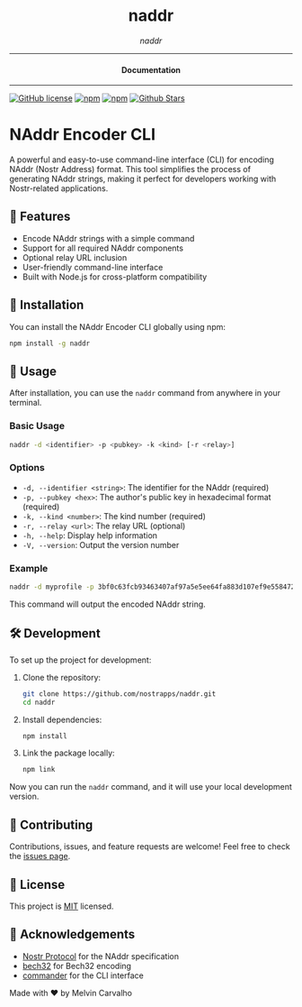 <div align="center">  
  <h1>naddr</h1>
</div>

<div align="center">  
<i>naddr</i>
</div>

---

<div align="center">
<h4>Documentation</h4>
</div>

---

[![GitHub license](https://img.shields.io/badge/license-MIT-blue.svg)](https://github.com/nostrapps/naddr/blob/gh-pages/LICENSE)
[![npm](https://img.shields.io/npm/v/naddr)](https://npmjs.com/package/naddr)
[![npm](https://img.shields.io/npm/dw/naddr.svg)](https://npmjs.com/package/naddr)
[![Github Stars](https://img.shields.io/github/stars/nostrapps/naddr.svg)](https://github.com/nostrapps/naddr/)

# NAddr Encoder CLI

A powerful and easy-to-use command-line interface (CLI) for encoding NAddr (Nostr Address) format. This tool simplifies the process of generating NAddr strings, making it perfect for developers working with Nostr-related applications.

## 🌟 Features

- Encode NAddr strings with a simple command
- Support for all required NAddr components
- Optional relay URL inclusion
- User-friendly command-line interface
- Built with Node.js for cross-platform compatibility

## 🚀 Installation

You can install the NAddr Encoder CLI globally using npm:

```bash
npm install -g naddr
```

## 📖 Usage

After installation, you can use the `naddr` command from anywhere in your terminal.

### Basic Usage

```bash
naddr -d <identifier> -p <pubkey> -k <kind> [-r <relay>]
```

### Options

- `-d, --identifier <string>`: The identifier for the NAddr (required)
- `-p, --pubkey <hex>`: The author's public key in hexadecimal format (required)
- `-k, --kind <number>`: The kind number (required)
- `-r, --relay <url>`: The relay URL (optional)
- `-h, --help`: Display help information
- `-V, --version`: Output the version number

### Example

```bash
naddr -d myprofile -p 3bf0c63fcb93463407af97a5e5ee64fa883d107ef9e558472c4eb9aaaefa459d -k 1234 -r wss://example.com
```

This command will output the encoded NAddr string.

## 🛠️ Development

To set up the project for development:

1. Clone the repository:

   ```bash
   git clone https://github.com/nostrapps/naddr.git
   cd naddr
   ```

2. Install dependencies:

   ```bash
   npm install
   ```

3. Link the package locally:
   ```bash
   npm link
   ```

Now you can run the `naddr` command, and it will use your local development version.

## 🤝 Contributing

Contributions, issues, and feature requests are welcome! Feel free to check the [issues page](https://github.com/yourusername/naddr/issues).

## 📄 License

This project is [MIT](https://opensource.org/licenses/MIT) licensed.

## 🙏 Acknowledgements

- [Nostr Protocol](https://github.com/nostr-protocol/nips) for the NAddr specification
- [bech32](https://github.com/bitcoinjs/bech32) for Bech32 encoding
- [commander](https://github.com/tj/commander.js/) for the CLI interface

Made with ❤️ by Melvin Carvalho
